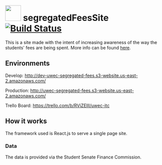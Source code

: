# <img src="https://raw.githubusercontent.com/UWEC-ITC/segregatedFeesSite/master/public/favicon.ico" width="50" height="50"/> segregatedFeesSite [![Build Status](https://travis-ci.com/UWEC-ITC/segregatedFeesSite.svg?branch=master)](https://travis-ci.com/UWEC-ITC/segregatedFeesSite)


This is a site made with the intent of increasing awareness of the way the students' fees are being spent. More info can be found [here](https://www.uwec.edu/Busoff/studentfinancials/segfee.htm).

## Environments
Develop: http://dev-uwec-segregated-fees.s3-website.us-east-2.amazonaws.com/

Production: http://uwec-segregated-fees.s3-website.us-east-2.amazonaws.com/

Trello Board: https://trello.com/b/RViZEIIl/uwec-itc

## How it works
The framework used is React.js to serve a single page site.

### Data
The data is provided via the Student Senate Finance Commission.
